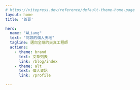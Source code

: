 ```yaml
---
# https://vitepress.dev/reference/default-theme-home-page
layout: home
title: '首頁'

hero:
  name: "ALiang"
  text: "阿諒的個人天地"
  tagline: 邁向全端的天真工程師
  actions:
    - theme: brand
      text: 文章列表
      link: /blog/index
    - theme: alt
      text: 個人資訊
      link: /profile

---
```

